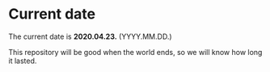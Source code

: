 # Current date

The current date is **2020.04.23.** (YYYY.MM.DD.)

This repository will be good when the world ends, so we will know how long it lasted.